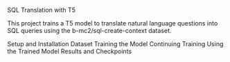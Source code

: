 SQL Translation with T5

This project trains a T5 model to translate natural language questions into SQL queries using the b-mc2/sql-create-context dataset.

Setup and Installation
Dataset
Training the Model
Continuing Training
Using the Trained Model
Results and Checkpoints
